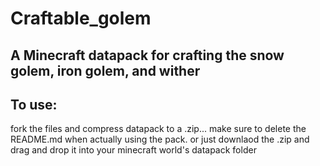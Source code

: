 ﻿# Craftable_golem
## A Minecraft datapack for crafting the snow golem, iron golem, and wither 
## To use: 
fork the files and compress datapack to a .zip... make sure to delete the README.md when actually using the pack. 
or just downlaod the .zip and drag and drop it into your minecraft world's datapack folder
